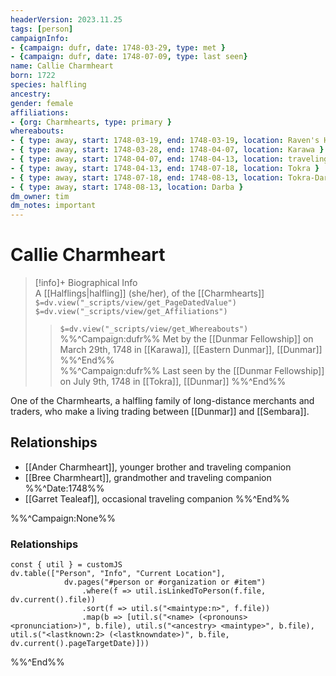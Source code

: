 ```yaml
---
headerVersion: 2023.11.25
tags: [person]
campaignInfo:
- {campaign: dufr, date: 1748-03-29, type: met }
- {campaign: dufr, date: 1748-07-09, type: last seen}
name: Callie Charmheart
born: 1722
species: halfling
ancestry:
gender: female
affiliations: 
- {org: Charmhearts, type: primary }
whereabouts: 
- { type: away, start: 1748-03-19, end: 1748-03-19, location: Raven's Hold }
- { type: away, start: 1748-03-28, end: 1748-04-07, location: Karawa }
- { type: away, start: 1748-04-07, end: 1748-04-13, location: traveling to Tokra }
- { type: away, start: 1748-04-13, end: 1748-07-18, location: Tokra }
- { type: away, start: 1748-07-18, end: 1748-08-13, location: Tokra-Darba Road }
- { type: away, start: 1748-08-13, location: Darba }
dm_owner: tim
dm_notes: important
---
```

# Callie Charmheart
>[!info]+ Biographical Info  
> A [[Halflings|halfling]] (she/her), of the [[Charmhearts]]  
> `$=dv.view("_scripts/view/get_PageDatedValue")`  
> `$=dv.view("_scripts/view/get_Affiliations")`  
>> `$=dv.view("_scripts/view/get_Whereabouts")`  
>> %%^Campaign:dufr%% Met by the [[Dunmar Fellowship]] on March 29th, 1748 in [[Karawa]], [[Eastern Dunmar]], [[Dunmar]] %%^End%%  
>> %%^Campaign:dufr%% Last seen by the [[Dunmar Fellowship]] on July 9th, 1748 in [[Tokra]], [[Dunmar]] %%^End%%

One of the Charmhearts, a halfling family of long-distance merchants and traders, who make a living trading between [[Dunmar]] and [[Sembara]]. 

## Relationships
- [[Ander Charmheart]], younger brother and traveling companion
- [[Bree Charmheart]], grandmother and traveling companion
%%^Date:1748%%
- [[Garret Tealeaf]], occasional traveling companion 
%%^End%%

%%^Campaign:None%%
### Relationships
```dataviewjs
const { util } = customJS
dv.table(["Person", "Info", "Current Location"], 
			dv.pages("#person or #organization or #item")
				.where(f => util.isLinkedToPerson(f.file, dv.current().file))		
				.sort(f => util.s("<maintype:n>", f.file))
				.map(b => [util.s("<name> (<pronouns> <pronunciation>)", b.file), util.s("<ancestry> <maintype>", b.file), util.s("<lastknown:2> (<lastknowndate>)", b.file, dv.current().pageTargetDate)]))
```

%%^End%%